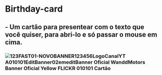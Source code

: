 # Birthday-card
## -  Um cartão para presentear com o texto que você quiser, para abri-lo e só passar o mouse em cima. 
### ![123FAST01-NOVOBANNER123456LogoCanalYT A010101EditBanner02emeditBanner Oficial WanddMotors Banner Oficial Yellow FLICKR 010101 Cartão](https://github.com/wanddmarques/Birthday-card/assets/69114988/9fa60314-2f57-4a0c-8e1b-3bfcfae68e79)

